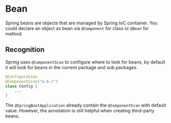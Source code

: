 # Bean

Spring beans are objects that are managed by Spring IoC container.
You could declare an object as bean via `@Component` for class or `@Bean` for method.

## Recognition

Spring uses `@ComponentScan` to configure where to look for beans, by default it will look for beans in the current package and sub packages.

```java
@Configuration
@ComponentScan("a.b.c")
class Config {
    ...
}

```

The `@SpringBootApplication` already contain the `@ComponentScan` with default value. However, the annotation is still helpful when creating third-party beans.
